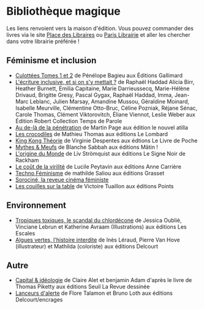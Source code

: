 # Bibliothèque magique

Les liens renvoient vers la maison d'édition. Vous pouvez commander des livres via le site [Place des Libraires](placedeslibraires.fr/) ou [Paris Librairie](parislibrairies.fr/) et aller les chercher dans votre librairie préférée !

## Féminisme et inclusion

* [Culottées Tomes 1 et 2](https://www.gallimard-bd.fr/9782070601387/culottees-1.html) de Pénélope Bagieu aux Éditions Gallimard
* [L'écriture inclusive, et si on s'y mettait ?](https://www.lerobert.com/essais-et-litterature/francais/essais/l-ecriture-inclusive-et-si-on-s-y-mettait-9782321017318.html) de Raphaël Haddad Alicia Birr, Heather Burnett, Emilia Capitaine, Marie Darrieussecq, Marie-Hélène Drivaud, Brigitte Gresy, Pascal Gygax, Raphaël Haddad, Imma, Jean-Marc Leblanc, Julien Marsay, Amandine Mussou, Géraldine Moinard, Isabelle Meurville, Clémentine Otto-Bruc, Céline Pozniak, Réjane Sénac, Carole Thomas, Clément Viktorovitch, Éliane Viennot, Leslie Weber aux Édition Robert Collection Temps de Parole
* [Au de-là de la pénétration](http://www.lenouvelattila.fr/au-dela-de-la-penetration/) de Martin Page aux édition le nouvel atilla
* [Les crocodiles](https://www.lelombard.com/bd/les-crocodiles/les-crocodiles) de Mathieu Thomas aux éditions Le Lombard
* [King Kong Théorie](https://www.livredepoche.com/livre/king-kong-theorie-9782253122111) de Virginie Despentes aux édtions Le Livre de Poche
* [Mythes & Meufs](https://www.dargaud.com/bd/mythes-et-meufs-bda5430450) de Blanche Sabbah aux éditions Mâtin ! 
* [L'origine du Monde](https://www.editions-rackham.com/catalogue/lorigine-du-monde/) de Liv Strömquist aux éditions Le Signe Noir de Rackham
* [Le coût de la virilité](https://anne-carriere.fr/livre/le-cout-de-la-virilite) de Lucile Peytavin aux éditions Anne Carrière
* [Techno Féminisme](https://www.grasset.fr/livres/technofeminisme-9782246828822) de mathilde Saliou aux éditions Grasset
* [Sorociné, la reveue cinéma féministe](https://www.sorocine.com/revue)
* [Les couilles sur la table](https://www.editionspoints.com/ouvrage/les-couilles-sur-la-table-victoire-tuaillon/9782757892411) de Victoire Tuaillon aux éditions Points

## Environnement

* [Tropiques toxiques, le scandal du chlordécone](https://www.placedeslibraires.fr/livre/9782365695381-tropiques-toxiques-le-scandale-du-chlordecone-jessica-oublie-vinciane-lebrun-katherine-avraam/)  de Jessica Oublié, Vinciane Lebrun et Katherine Avraam (Illustrations) aux éditions Les Escales
* [Algues vertes, l'histoire interdite](https://www.editions-delcourt.fr/bd/series/serie-algues-vertes-l-histoire-interdite/album-algues-vertes-l-histoire-interdite) de Inès Léraud, Pierre Van Hove (illustrateur) et Mathilda (coloriste) aux éditions Delcourt

## Autre

* [Capital & idéologie](https://www.sorocine.com/revue) de Claire Alet et benjamin Adam d'après le livre de Thomas Piketty aux éditions Seuil La Revue dessinée
* [Lanceurs d'alerte](https://www.editions-delcourt.fr/bd/series/serie-lanceurs-d-alerte) de Flore Talamon et Bruno Loth aux éditions Delcourt/encrages



